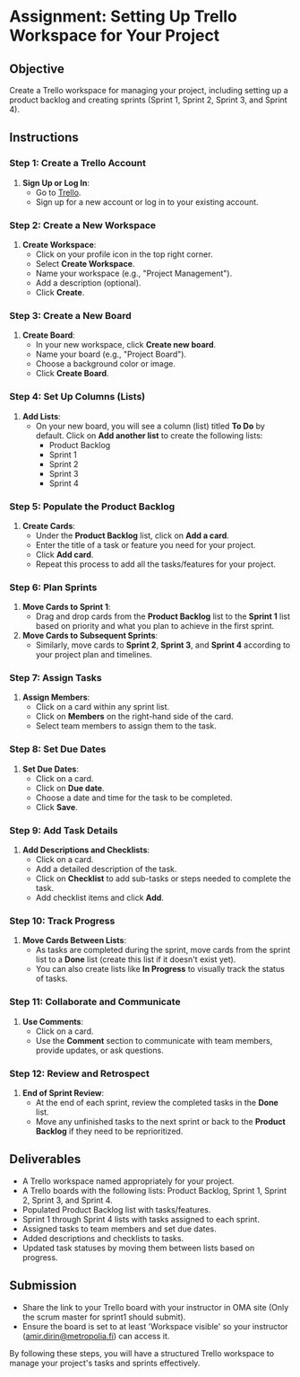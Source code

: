 # Assignment: Setting Up Trello Workspace for Your Project

## Objective
Create a Trello workspace for managing your project, including setting up a product backlog and creating sprints (Sprint 1, Sprint 2, Sprint 3, and Sprint 4).

## Instructions

### Step 1: Create a Trello Account

1. **Sign Up or Log In**:
   - Go to [Trello](https://trello.com/).
   - Sign up for a new account or log in to your existing account.

### Step 2: Create a New Workspace

1. **Create Workspace**:
   - Click on your profile icon in the top right corner.
   - Select **Create Workspace**.
   - Name your workspace (e.g., "Project Management").
   - Add a description (optional).
   - Click **Create**.

### Step 3: Create a New Board

1. **Create Board**:
   - In your new workspace, click **Create new board**.
   - Name your board (e.g., "Project Board").
   - Choose a background color or image.
   - Click **Create Board**.

### Step 4: Set Up Columns (Lists)

1. **Add Lists**:
   - On your new board, you will see a column (list) titled **To Do** by default. Click on **Add another list** to create the following lists:
     - Product Backlog
     - Sprint 1
     - Sprint 2
     - Sprint 3
     - Sprint 4

### Step 5: Populate the Product Backlog

1. **Create Cards**:
   - Under the **Product Backlog** list, click on **Add a card**.
   - Enter the title of a task or feature you need for your project.
   - Click **Add card**.
   - Repeat this process to add all the tasks/features for your project.

### Step 6: Plan Sprints

1. **Move Cards to Sprint 1**:
   - Drag and drop cards from the **Product Backlog** list to the **Sprint 1** list based on priority and what you plan to achieve in the first sprint.
2. **Move Cards to Subsequent Sprints**:
   - Similarly, move cards to **Sprint 2**, **Sprint 3**, and **Sprint 4** according to your project plan and timelines.

### Step 7: Assign Tasks

1. **Assign Members**:
   - Click on a card within any sprint list.
   - Click on **Members** on the right-hand side of the card.
   - Select team members to assign them to the task.

### Step 8: Set Due Dates

1. **Set Due Dates**:
   - Click on a card.
   - Click on **Due date**.
   - Choose a date and time for the task to be completed.
   - Click **Save**.

### Step 9: Add Task Details

1. **Add Descriptions and Checklists**:
   - Click on a card.
   - Add a detailed description of the task.
   - Click on **Checklist** to add sub-tasks or steps needed to complete the task.
   - Add checklist items and click **Add**.

### Step 10: Track Progress

1. **Move Cards Between Lists**:
   - As tasks are completed during the sprint, move cards from the sprint list to a **Done** list (create this list if it doesn't exist yet).
   - You can also create lists like **In Progress** to visually track the status of tasks.

### Step 11: Collaborate and Communicate

1. **Use Comments**:
   - Click on a card.
   - Use the **Comment** section to communicate with team members, provide updates, or ask questions.

### Step 12: Review and Retrospect

1. **End of Sprint Review**:
   - At the end of each sprint, review the completed tasks in the **Done** list.
   - Move any unfinished tasks to the next sprint or back to the **Product Backlog** if they need to be reprioritized.

## Deliverables

- A Trello workspace named appropriately for your project.
- A Trello boards with the following lists: Product Backlog, Sprint 1, Sprint 2, Sprint 3, and Sprint 4.
- Populated Product Backlog list with tasks/features.
- Sprint 1 through Sprint 4 lists with tasks assigned to each sprint.
- Assigned tasks to team members and set due dates.
- Added descriptions and checklists to tasks.
- Updated task statuses by moving them between lists based on progress.

## Submission

- Share the link to your Trello board with your instructor in OMA site (Only the scrum master for sprint1 should submit).
- Ensure the board is set to at least 'Workspace visible' so your instructor (amir.dirin@metropolia.fi) can access it.

By following these steps, you will have a structured Trello workspace to manage your project's tasks and sprints effectively.
